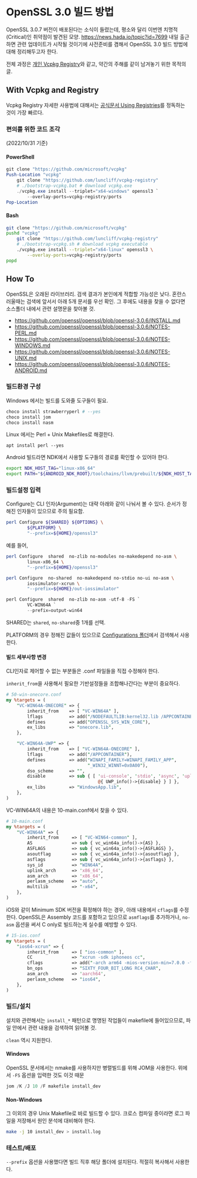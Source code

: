 # OpenSSL 3.0 빌드 방법

OpenSSL 3.0.7 버전이 배포된다는 소식이 들렸는데, 평소와 달리 이번엔 치명적(Critical)인 취약점이 발견된 모양.
https://news.hada.io/topic?id=7699
내일 출근하면 관련 업데이트가 시작될 것이기에 사전준비를 겸해서 OpenSSL 3.0 빌드 방법에 대해 정리해두고자 한다.

전체 과정은 [개인 Vcpkg Registry](https://github.com/luncliff/vcpkg-registry/blob/main/ports/openssl3)와 같고,
약간의 주해를 같이 남겨놓기 위한 목적의 글.

## With Vcpkg and Registry

Vcpkg Registry 자세한 사용법에 대해서는 [공식문서 Using Registries](https://github.com/microsoft/vcpkg/blob/master/docs/users/registries.md)를 정독하는 것이 가장 빠르다.

### 편의를 위한 코드 조각

(2022/10/31 기준)

#### PowerShell

```ps1
git clone "https://github.com/microsoft/vcpkg"
Push-Location "vcpkg"
    git clone "https://github.com/luncliff/vcpkg-registry"
    # ./bootstrap-vcpkg.bat # download vcpkg.exe
    ./vcpkg.exe install --triplet="x64-windows" openssl3 `
        --overlay-ports=vcpkg-registry/ports 
Pop-Location
```

#### Bash

```bash
git clone "https://github.com/microsoft/vcpkg"
pushd "vcpkg"
    git clone "https://github.com/luncliff/vcpkg-registry"
    # ./bootstrap-vcpkg.sh # download vcpkg executable
    ./vcpkg.exe install --triplet="x64-linux" openssl3 \
        --overlay-ports=vcpkg-registry/ports 
popd
```

## How To

OpenSSL은 오래된 라이브러리. 검색 결과가 본인에게 적합할 가능성은 낮다.
혼란스러울때는 검색에 앞서서 아래 5개 문서를 우선 확인.
그 후에도 내용을 찾을 수 없다면 소스폴더 내에서 관련 설명문을 찾아볼 것.

* https://github.com/openssl/openssl/blob/openssl-3.0.6/INSTALL.md
* https://github.com/openssl/openssl/blob/openssl-3.0.6/NOTES-PERL.md
* https://github.com/openssl/openssl/blob/openssl-3.0.6/NOTES-WINDOWS.md
* https://github.com/openssl/openssl/blob/openssl-3.0.6/NOTES-UNIX.md
* https://github.com/openssl/openssl/blob/openssl-3.0.6/NOTES-ANDROID.md

### 빌드환경 구성

Windows 에서는 빌드를 도와줄 도구들이 필요.

```ps1
choco install strawberryperl # --yes
choco install jom
choco install nasm
```

Linux 에서는 Perl + Unix Makefiles로 해결한다.

```
apt install perl --yes
```

Android 빌드라면 NDK에서 사용할 도구들의 경로를 확인할 수 있어야 한다.

```bash
export NDK_HOST_TAG="linux-x86_64"
export PATH="${ANDROID_NDK_ROOT}/toolchains/llvm/prebuilt/${NDK_HOST_TAG}/bin:$PATH"
```

### 빌드설정 입력

Configure는 CLI 인자(Argument)는 대략 아래와 같이 나눠서 볼 수 있다.
순서가 정해진 인자들이 있으므로 주의 필요함.

```bash
perl Configure ${SHARED} ${OPTIONS} \
        ${PLATFORM} \
        "--prefix=${HOME}/openssl3"
```

예를 들어,

```bash
perl Configure  shared  no-zlib no-modules no-makedepend no-asm \
        linux-x86_64 \
        "--prefix=${HOME}/openssl3"
```

```bash
perl Configure  no-shared  no-makedepend no-stdio no-ui no-asm \
        iossimulator-xcrun \
        "--prefix=${HOME}/out-iossimulator"
```

```ps1
perl Configure  shared  no-zlib no-asm -utf-8 -FS `
        VC-WIN64A `
        --prefix=output-win64
```

SHARED는 `shared`, `no-shared`중 1개를 선택.

PLATFORM의 경우 정해진 값들이 있으므로 [Configurations 폴더](https://github.com/openssl/openssl/tree/openssl-3.0.6/Configurations)에서 검색해서 사용한다.

#### 빌드 세부사항 변경

CLI인자로 제어할 수 없는 부분들은 .conf 파일들을 직접 수정해야 한다.

`inherit_from`을 사용해서 필요한 기반설정들을 조합해나간다는 부분이 중요하다.

```perl
# 50-win-onecore.conf
my %targets = (
    "VC-WIN64A-ONECORE" => {
        inherit_from    => [ "VC-WIN64A" ],
        lflags          => add("/NODEFAULTLIB:kernel32.lib /APPCONTAINER"),
        defines         => add("OPENSSL_SYS_WIN_CORE"),
        ex_libs         => "onecore.lib",
    },

    "VC-WIN64A-UWP" => {
        inherit_from    => [ "VC-WIN64A-ONECORE" ],
        lflags          => add("/APPCONTAINER"),
        defines         => add("WINAPI_FAMILY=WINAPI_FAMILY_APP",
                               "_WIN32_WINNT=0x0A00"),
        dso_scheme      => "",
        disable         => sub { [ 'ui-console', 'stdio', 'async', 'uplink',
                                   @{ UWP_info()->{disable} } ] },
        ex_libs         => "WindowsApp.lib",
    },
)
```

VC-WIN64A의 내용은 10-main.conf에서 찾을 수 있다.

```perl
# 10-main.conf
my %targets = (
    "VC-WIN64A" => {
        inherit_from     => [ "VC-WIN64-common" ],
        AS               => sub { vc_win64a_info()->{AS} },
        ASFLAGS          => sub { vc_win64a_info()->{ASFLAGS} },
        asoutflag        => sub { vc_win64a_info()->{asoutflag} },
        asflags          => sub { vc_win64a_info()->{asflags} },
        sys_id           => "WIN64A",
        uplink_arch      => 'x86_64',
        asm_arch         => 'x86_64',
        perlasm_scheme   => "auto",
        multilib         => "-x64",
    },
)
```

iOS와 같이 Minimum SDK 버전을 확정해야 하는 경우, 아래 내용에서 `cflags`를 수정한다.
OpenSSL은 Assembly 코드를 포함하고 있으므로 `asmflags`를 추가하거나, `no-asm` 옵션을 써서 C only로 빌드하는게 실수를 예방할 수 있다.

```perl
# 15-ios.conf
my %targets = (
    "ios64-xcrun" => {
        inherit_from     => [ "ios-common" ],
        CC               => "xcrun -sdk iphoneos cc",
        cflags           => add("-arch arm64 -mios-version-min=7.0.0 -fno-common"),
        bn_ops           => "SIXTY_FOUR_BIT_LONG RC4_CHAR",
        asm_arch         => 'aarch64',
        perlasm_scheme   => "ios64",
    },
)
```

### 빌드/설치

설치와 관련해서는 `install_*` 패턴으로 명명된 작업들이 makefile에 들어있으므로, 파일 안에서 관련 내용을 검색하여 읽어볼 것.

`clean` 역시 지원한다.

#### Windows

OpenSSL 문서에서는 nmake를 사용하지만 병렬빌드를 위해 JOM을 사용한다.
위에서 `-FS` 옵션을 입력한 것도 이것 때문

```ps1
jom /K /J 10 /F makefile install_dev
```

#### Non-Windows

그 이외의 경우 Unix Makefile로 바로 빌드할 수 있다.
크로스 컴파일 중이라면 로그 파일을 저장해서 원인 분석에 대비해야 한다.

```bash
make -j 10 install_dev > install.log
```

### 테스트/배포

`--prefix` 옵션을 사용했다면 빌드 직후 해당 폴더에 설치된다.
적절히 복사해서 사용한다.
